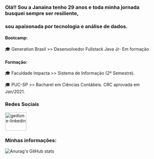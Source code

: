 ### Olá!! Sou a Janaina tenho 29 anos e toda minha jornada busquei sempre ser resiliente, 
### sou apaixonada por tecnologia e análise de dados.


#### Bootcamp:
🎓 Generation Brasil >> Desenvolvedor Fullstack Java Jr- Em formação

#### Formação:
🎓 Faculdade Impacta >> Sistema de Informação (2º Semestre).

🎓 PUC-SP >> Bacharel em Ciências Contábeis.
CRC aprovada em Jan/2021.

### Redes Sociais

<a href="https://www.linkedin.com/in/janaina-pereira-rodrigues/" target="_blank">
<img align="center" alt="gedione-linkedin" height="60" width="70" src="https://user-images.githubusercontent.com/86319074/127416561-5c812fe9-94cf-41b8-9923-b376e12c3c8f.gif"
style="max-width:100%;">
</a>









### Minhas informações:


![Anurag's GitHub stats](https://github-readme-stats.vercel.app/api?username=janainarodrigues&theme=synthwave&show_icons=true)


